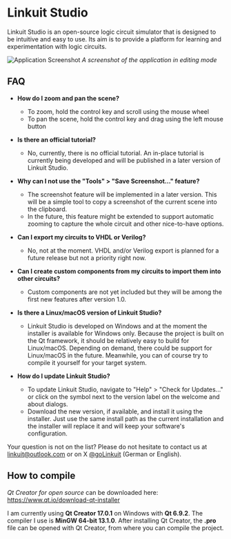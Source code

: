 # Linkuit Studio

Linkuit Studio is an open-source logic circuit simulator that is designed to be intuitive and easy to use. Its aim is to provide a platform for learning and experimentation with logic circuits.

![Application Screenshot](https://linkuit.com/images/linkuit_screenshot2.png)
*A screenshot of the application in editing mode*

## FAQ

- **How do I zoom and pan the scene?**
  - To zoom, hold the control key and scroll using the mouse wheel
  - To pan the scene, hold the control key and drag using the left mouse button
  
- **Is there an official tutorial?**
  - No, currently, there is no official tutorial. An in-place tutorial is currently being developed and will be published in a later version of Linkuit Studio.
  
- **Why can I not use the "Tools" > "Save Screenshot..." feature?**
  - The screenshot feature will be implemented in a later version. This will be a simple tool to copy a screenshot of the current scene into the clipboard.
  - In the future, this feature might be extended to support automatic zooming to capture the whole circuit and other nice-to-have options.
  
- **Can I export my circuits to VHDL or Verilog?**
  - No, not at the moment. VHDL and/or Verilog export is planned for a future release but not a priority right now.
  
- **Can I create custom components from my circuits to import them into other circuits?**
  - Custom components are not yet included but they will be among the first new features after version 1.0.
  
- **Is there a Linux/macOS version of Linkuit Studio?**
  - Linkuit Studio is developed on Windows and at the moment the installer is available for Windows only. Because the project is built on the Qt framework, it should be relatively easy to build for Linux/macOS. Depending on demand, there could be support for Linux/macOS in the future. Meanwhile, you can of course try to compile it yourself for your target system.
  
- **How do I update Linkuit Studio?**
  - To update Linkuit Studio, navigate to "Help" > "Check for Updates..." or click on the symbol next to the version label on the welcome and about dialogs.
  - Download the new version, if available, and install it using the installer. Just use the same install path as the current installation and the installer will replace it and will keep your software's configuration.
  
Your question is not on the list? Please do not hesitate to contact us at linkuit@outlook.com or on X [@goLinkuit](https://x.com/goLinkuit/) (German or English).

## How to compile

*Qt Creator for open source* can be downloaded here: https://www.qt.io/download-qt-installer

I am currently using **Qt Creator 17.0.1** on Windows with **Qt 6.9.2**. The compiler I use is **MinGW 64-bit 13.1.0**.
After installing Qt Creator, the **.pro** file can be opened with Qt Creator, from where you can compile the project.

